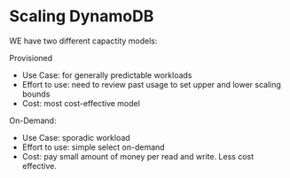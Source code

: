 # Scaling DynamoDB

WE have two different capactity models:

Provisioned

* Use Case: for generally predictable workloads
* Effort to use: need to review past usage to set upper and lower scaling bounds
* Cost: most cost-effective model

On-Demand:

* Use Case: sporadic workload
* Effort to use: simple select on-demand
* Cost: pay small amount of money per read and write. Less cost effective.&#x20;

